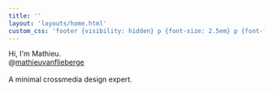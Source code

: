 ```yaml
---
title: ''
layout: 'layouts/home.html'
custom_css: 'footer {visibility: hidden} p {font-size: 2.5em} p {font-family: Roboto} main {margin-top: 15%;}'
---
```


Hi, I'm Mathieu<span id="dot">.</span>
<br>
<span id="insta">@<a target="_blank" href="https://www.instagram.com/mathieuvanflieberge/">mathieuvanflieberge</a></span>
<br><br>
<span id="inter">A minimal crossmedia design expert.</span>
